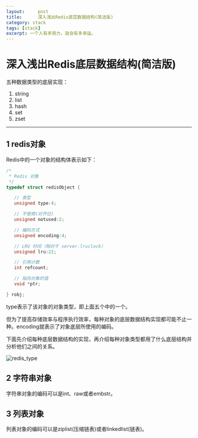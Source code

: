```yaml
---
layout:     post
title:      深入浅出Redis底层数据结构(简洁版)
category: stack
tags: [stack]
excerpt: 一个人有多努力，就会有多幸运。
---
```


深入浅出Redis底层数据结构(简洁版)
=======================================

五种数据类型的底层实现：

1. string
2. list
3. hash
4. set
5. zset

-------------------------------------

1 redis对象
-------------------------------------

Redis中的一个对象的结构体表示如下：

```c
/*
 * Redis 对象
 */
typedef struct redisObject {

   // 类型
   unsigned type:4;

   // 不使用(对齐位)
   unsigned notused:2;

   // 编码方式
   unsigned encoding:4;

   // LRU 时间（相对于 server.lruclock）
   unsigned lru:22;

   // 引用计数
   int refcount;

   // 指向对象的值
   void *ptr;

} robj;
```

type表示了该对象的对象类型，即上面五个中的一个。

但为了提高存储效率与程序执行效率，每种对象的底层数据结构实现都可能不止一种。encoding就表示了对象底层所使用的编码。

下面先介绍每种底层数据结构的实现，再介绍每种对象类型都用了什么底层结构并分析他们之间的关系。

![redis_type](https://hunzino1.github.io/assets/images/2019/redis/redis_type.png)

2 字符串对象
--------------------
字符串对象的编码可以是int、raw或者embstr。

3 列表对象
--------------
列表对象的编码可以是ziplist(压缩链表)或者linkedlist(链表)。

